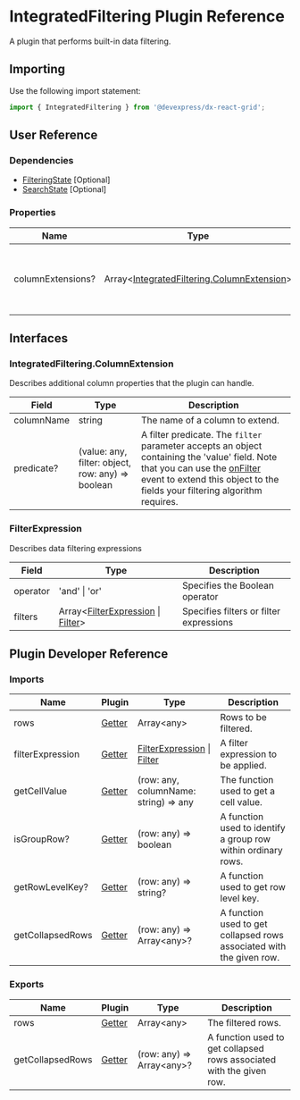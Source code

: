 # IntegratedFiltering Plugin Reference

A plugin that performs built-in data filtering.

## Importing

Use the following import statement:

```js
import { IntegratedFiltering } from '@devexpress/dx-react-grid';
```

## User Reference

### Dependencies

- [FilteringState](filtering-state.md) [Optional]
- [SearchState](search-state.md) [Optional]

### Properties

Name | Type | Default | Description
-----|------|---------|------------
columnExtensions? | Array&lt;[IntegratedFiltering.ColumnExtension](#integratedfilteringcolumnextension)&gt; | | Additional column properties that the plugin can handle.

## Interfaces

### IntegratedFiltering.ColumnExtension

Describes additional column properties that the plugin can handle.

Field | Type | Description
------|------|------------
columnName | string | The name of a column to extend.
predicate? | (value: any, filter: object, row: any) => boolean | A filter predicate. The `filter` parameter accepts an object containing the 'value' field. Note that you can use the [onFilter](table-filter-row.md#tablefiltercellprop) event to extend this object to the fields your filtering algorithm requires.

### FilterExpression

Describes data filtering expressions

Field | Type | Description
------|------|------------
operator | 'and' &#124; 'or' | Specifies the Boolean operator
filters | Array&lt;[FilterExpression](#filterexpression) &#124; [Filter](filtering-state.md#filter)&gt;  | Specifies filters or filter expressions

## Plugin Developer Reference

### Imports

Name | Plugin | Type | Description
-----|--------|------|------------
rows | [Getter](../../../dx-react-core/docs/reference/getter.md) | Array&lt;any&gt; | Rows to be filtered.
filterExpression | [Getter](../../../dx-react-core/docs/reference/getter.md) | [FilterExpression](#filterexpression) &#124; [Filter](filtering-state.md#filter) | A filter expression to be applied.
getCellValue | [Getter](../../../dx-react-core/docs/reference/getter.md) | (row: any, columnName: string) => any | The function used to get a cell value.
isGroupRow? | [Getter](../../../dx-react-core/docs/reference/getter.md) | (row: any) => boolean | A function used to identify a group row within ordinary rows.
getRowLevelKey? | [Getter](../../../dx-react-core/docs/reference/getter.md) | (row: any) => string? | A function used to get row level key.
getCollapsedRows | [Getter](../../../dx-react-core/docs/reference/getter.md) | (row: any) => Array&lt;any&gt;? | A function used to get collapsed rows associated with the given row.

### Exports

Name | Plugin | Type | Description
-----|--------|------|------------
rows | [Getter](../../../dx-react-core/docs/reference/getter.md) | Array&lt;any&gt; | The filtered rows.
getCollapsedRows | [Getter](../../../dx-react-core/docs/reference/getter.md) | (row: any) => Array&lt;any&gt;? | A function used to get collapsed rows associated with the given row.
